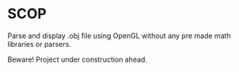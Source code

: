 # SCOP
Parse and display .obj file using OpenGL without any pre made math libraries or parsers.

Beware! Project under construction ahead.
